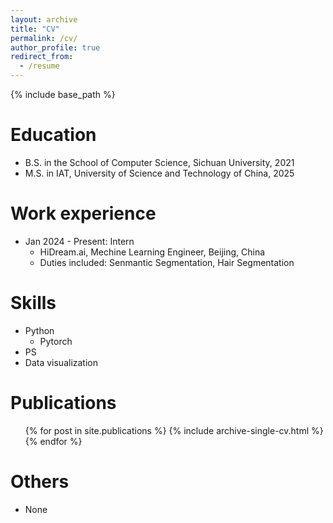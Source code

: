 ```yaml
---
layout: archive
title: "CV"
permalink: /cv/
author_profile: true
redirect_from:
  - /resume
---
```


{% include base_path %}

Education
======
* B.S. in the School of Computer Science, Sichuan University, 2021
* M.S. in  IAT,  University of Science and Technology of China, 2025
<!-- * Ph.D in Version Control Theory, GitHub University, 2018 (expected) -->

Work experience
======
* Jan 2024 - Present: Intern
  * HiDream.ai, Mechine Learning Engineer, Beijing, China
  * Duties included: Senmantic Segmentation, Hair Segmentation
  
Skills
======
* Python
  * Pytorch
* PS
* Data visualization

Publications
======
  <ul>{% for post in site.publications %}
    {% include archive-single-cv.html %}
  {% endfor %}</ul>

Others
======
* None
